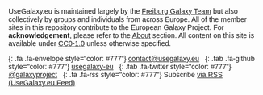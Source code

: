 <div class="text-center" style="font-family: arial, helvetica, sans-serif">

UseGalaxy.eu is maintained largely by the [Freiburg Galaxy Team](https://usegalaxy-eu.github.io/freiburg/) but also collectively by groups and individuals from across Europe. All of the member sites in this repository contribute to the European Galaxy Project. For **acknowledgement**, please refer to the [About](https://usegalaxy-eu.github.io/about) section.
All content on this site is available under [CC0-1.0](https://creativecommons.org/share-your-work/public-domain/cc0/) unless otherwise specified.

[](){: .fa .fa-envelope style="color: #777"} [contact@usegalaxy.eu](mailto:contact@usegalaxy.eu) &nbsp;
[](){: .fab .fa-github style="color: #777"} [usegalaxy-eu](https://github.com/usegalaxy-eu) &nbsp;
[](){: .fab .fa-twitter style="color: #777"} [@galaxyproject](https://twitter.com/galaxyproject) &nbsp;
[](){: .fa .fa-rss style="color: #777"} Subscribe [via RSS (UseGalaxy.eu Feed)](/eu/feed.atom)

</div>
